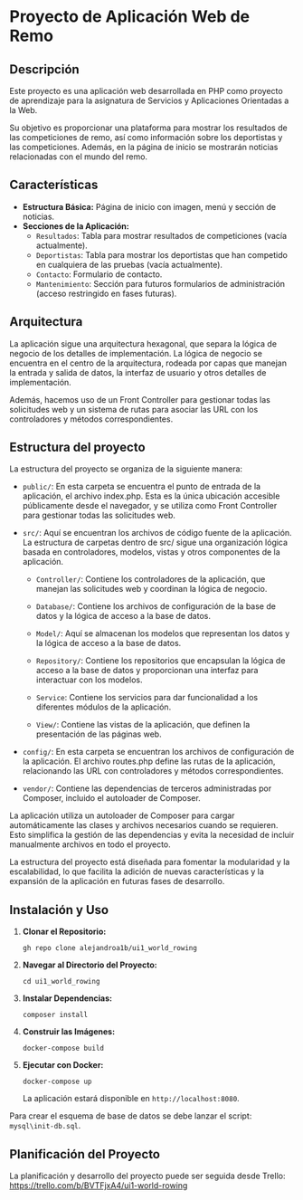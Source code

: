 # Proyecto de Aplicación Web de Remo

## Descripción

Este proyecto es una aplicación web desarrollada en PHP como proyecto de aprendizaje para la asignatura de Servicios y Aplicaciones Orientadas a la Web.

Su objetivo es proporcionar una plataforma para mostrar los resultados de las competiciones de remo, así como información sobre los deportistas y las competiciones. Además, en la página de inicio se mostrarán noticias relacionadas con el mundo del remo.

## Características

- **Estructura Básica:** Página de inicio con imagen, menú y sección de noticias.
- **Secciones de la Aplicación:**
    - `Resultados`: Tabla para mostrar resultados de competiciones (vacía actualmente).
    - `Deportistas`: Tabla para mostrar los deportistas que han competido en cualquiera de las pruebas (vacía actualmente).
    - `Contacto`: Formulario de contacto.
    - `Mantenimiento`: Sección para futuros formularios de administración (acceso restringido en fases futuras).

## Arquitectura

La aplicación sigue una arquitectura hexagonal, que separa la lógica de negocio de los detalles de implementación. La lógica de negocio se encuentra en el centro de la arquitectura, rodeada por capas que manejan la entrada y salida de datos, la interfaz de usuario y otros detalles de implementación.

Además, hacemos uso de un Front Controller para gestionar todas las solicitudes web y un sistema de rutas para asociar las URL con los controladores y métodos correspondientes.

## Estructura del proyecto

La estructura del proyecto se organiza de la siguiente manera:
- `public/`: En esta carpeta se encuentra el punto de entrada de la aplicación, el archivo index.php. Esta es la única ubicación accesible públicamente desde el navegador, y se utiliza como Front Controller para gestionar todas las solicitudes web.

- `src/`: Aquí se encuentran los archivos de código fuente de la aplicación. La estructura de carpetas dentro de src/ sigue una organización lógica basada en controladores, modelos, vistas y otros componentes de la aplicación.

  - `Controller/`: Contiene los controladores de la aplicación, que manejan las solicitudes web y coordinan la lógica de negocio.
  
  - `Database/`: Contiene los archivos de configuración de la base de datos y la lógica de acceso a la base de datos.

  - `Model/`: Aquí se almacenan los modelos que representan los datos y la lógica de acceso a la base de datos.

  - `Repository/`: Contiene los repositorios que encapsulan la lógica de acceso a la base de datos y proporcionan una interfaz para interactuar con los modelos.

  - `Service`: Contiene los servicios para dar funcionalidad a los diferentes módulos de la aplicación.

  - `View/`: Contiene las vistas de la aplicación, que definen la presentación de las páginas web.

- `config/`: En esta carpeta se encuentran los archivos de configuración de la aplicación. El archivo routes.php define las rutas de la aplicación, relacionando las URL con controladores y métodos correspondientes.

- `vendor/`: Contiene las dependencias de terceros administradas por Composer, incluido el autoloader de Composer.

La aplicación utiliza un autoloader de Composer para cargar automáticamente las clases y archivos necesarios cuando se requieren. Esto simplifica la gestión de las dependencias y evita la necesidad de incluir manualmente archivos en todo el proyecto.

La estructura del proyecto está diseñada para fomentar la modularidad y la escalabilidad, lo que facilita la adición de nuevas características y la expansión de la aplicación en futuras fases de desarrollo.


## Instalación y Uso


1. **Clonar el Repositorio:**
   
   `gh repo clone alejandroa1b/ui1_world_rowing`


2. **Navegar al Directorio del Proyecto:**

   `cd ui1_world_rowing`

3. **Instalar Dependencias:**

   `composer install`

4. **Construir las Imágenes:**

   `docker-compose build`


5. **Ejecutar con Docker:**

   `docker-compose up`

    La aplicación estará disponible en `http://localhost:8080`.

Para crear el esquema de base de datos se debe lanzar el script: `mysql\init-db.sql`.

## Planificación del Proyecto
La planificación y desarrollo del proyecto puede ser seguida desde Trello:
https://trello.com/b/BVTFjxA4/ui1-world-rowing
